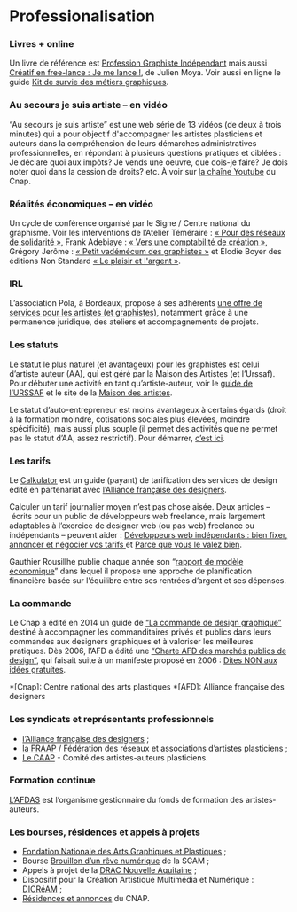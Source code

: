 # Professionalisation

### Livres + online
Un livre de référence est [Profession Graphiste Indépendant](http://www.profession-graphiste-independant.com/) mais aussi [Créatif en free-lance : Je me lance !](http://www.creatif-freelance.com/), de Julien Moya. Voir aussi en ligne le guide [Kit de survie des métiers graphiques](http://kitdesurvie.metiers-graphiques.fr/).

### Au secours je suis artiste – en vidéo
“Au secours je suis artiste” est une web série de 13 vidéos (de deux à trois minutes) qui a pour objectif d'accompagner les artistes plasticiens et auteurs dans la compréhension de leurs démarches administratives professionnelles, en répondant à plusieurs questions pratiques et ciblées : Je déclare quoi aux impôts? Je vends une oeuvre, que dois-je faire? Je dois noter quoi dans la cession de droits? etc.
À voir sur [la chaîne Youtube](https://www.youtube.com/playlist?list=PLIILQPFtEDHt_U0U96wuaQahOS5JDCdut) du Cnap.

### Réalités économiques – en vidéo
Un cycle de conférence organisé par le Signe / Centre national du graphisme. Voir les interventions de l’Atelier Téméraire : [« Pour des réseaux de solidarité »](https://www.youtube.com/watch?v=-7gJDM-ackc), Frank Adebiaye : [« Vers une comptabilité de création »](https://www.youtube.com/watch?v=_o9XaL2FmOY), Grégory Jerôme : [« Petit vadémécum des graphistes »](https://www.youtube.com/watch?v=ZyF8VfSeVh0) et Élodie Boyer des éditions Non Standard [« Le plaisir et l'argent »](https://www.youtube.com/watch?v=zGx0_2Q0YHo).

### IRL 
L’association Pola, à Bordeaux, propose à ses adhérents [une offre de services pour les artistes (et graphistes)](https://pola.fr/ressources-pro/), notamment grâce à une permanence juridique, des ateliers et accompagnements de projets.

### Les statuts 
Le statut le plus naturel (et avantageux) pour les graphistes est celui d’artiste auteur (AA), qui est géré par la Maison des Artistes (et l’Urssaf). Pour débuter une activité en tant qu’artiste-auteur, voir le [guide de l’URSSAF](https://www.urssaf.fr/portail/home/espaces-dedies/artistes-auteurs-diffuseurs-comm/vous-etes-artiste-auteur/debuter-votre-activite.html) et le site de la [Maison des artistes](http://www.secu-artistes-auteurs.fr).

Le statut d’auto-entrepreneur est moins avantageux à certains égards (droit à la formation moindre, cotisations sociales plus élevées, moindre spécificité), mais aussi plus souple (il permet des activités que ne permet pas le statut d’AA, assez restrictif).
Pour démarrer, [c’est ici](https://www.autoentrepreneur.urssaf.fr/portail/accueil/creer-mon-auto-entreprise.html).

### Les tarifs 
Le [Calkulator](https://www.calkulator.com/fr/accueil/) est un guide (payant) de tarification des services de design édité en partenariat avec [l’Alliance française des designers](http://www.alliance-francaise-des-designers.org/).

Calculer un tarif journalier moyen n’est pas chose aisée. Deux articles – écrits pour un public de développeurs web freelance, mais largement adaptables à l’exercice de designer web (ou pas web) freelance ou indépendants – peuvent aider : [Développeurs web indépendants : bien fixer, annoncer et négocier vos tarifs ](https://www.miximum.fr/blog/developpeur-web-freelance-tjm/) et [Parce que vous le valez bien](https://libelilou.github.io/2017/05/29/sudweb.html).

Gauthier Rousillhe publie chaque année son “[rapport de modèle économique](http://gauthierroussilhe.com/fr/posts/activite-2019-2020)” dans lequel il propose une approche de planification financière basée sur l’équilibre entre ses rentrées d’argent et ses dépenses.

### La commande
Le Cnap a édité en 2014 un guide de [“La commande de design graphique”](guide-de-la-commande-de-design-graphique.pdf) destiné à accompagner les commanditaires privés et publics dans leurs commandes aux designers graphiques et à valoriser les meilleures pratiques. Dès 2006, l’AFD a édité une [“Charte AFD  des marchés publics de design”](charte-afd-des-marches-publics-de-design-4e-edition.pdf), qui faisait suite à un manifeste proposé en 2006 : [Dites NON aux idées gratuites](dites-non-aux-idees-gratuites.pdf).

*[Cnap]: Centre national des arts plastiques
*[AFD]: Alliance française des designers

### Les syndicats et représentants professionnels 
* [l’Alliance française des designers](http://www.alliance-francaise-des-designers.org/) ;
* [la FRAAP](http://fraap.org) / Fédération des réseaux et associations d’artistes plasticiens ;
* [Le CAAP](http://caap.asso.fr) - Comité des artistes-auteurs plasticiens.

### Formation continue 
[L’AFDAS](https://www.afdas.com/) est l’organisme gestionnaire du fonds de formation des artistes-auteurs.

### Les bourses, résidences et appels à projets 
* [Fondation Nationale des Arts Graphiques et Plastiques](http://fnagp.fr) ;
* Bourse [Brouillon d’un rêve numérique](http://www.scam.fr/Brouillon-dun-reve) de la SCAM ;
* Appels à projet de la [DRAC Nouvelle Aquitaine]( https://www.culture.gouv.fr/Regions/DRAC-Nouvelle-Aquitaine/Appels-a-projets-et-a-candidatures) ;
* Dispositif pour la Création Artistique Multimédia et Numérique : [DICRéAM](https://www.cnc.fr/professionnels/aides-et-financements/creation-numerique/dispositif-pour-la-creation-artistique-multimedia-et-numerique-dicream_191324) ;
* [Résidences et annonces](https://www.cnap.fr/annonces) du CNAP.